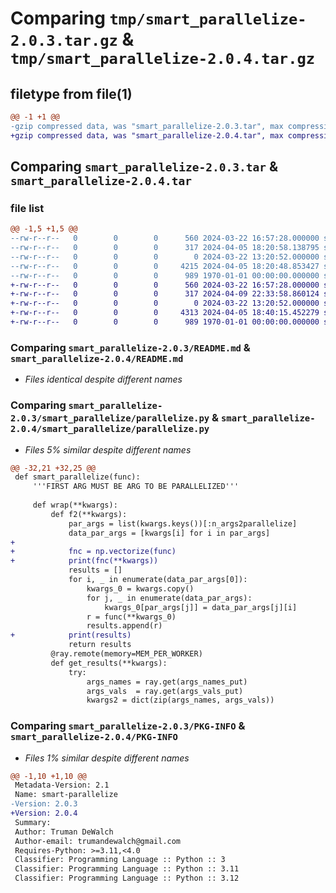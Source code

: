 # Comparing `tmp/smart_parallelize-2.0.3.tar.gz` & `tmp/smart_parallelize-2.0.4.tar.gz`

## filetype from file(1)

```diff
@@ -1 +1 @@
-gzip compressed data, was "smart_parallelize-2.0.3.tar", max compression
+gzip compressed data, was "smart_parallelize-2.0.4.tar", max compression
```

## Comparing `smart_parallelize-2.0.3.tar` & `smart_parallelize-2.0.4.tar`

### file list

```diff
@@ -1,5 +1,5 @@
--rw-r--r--   0        0        0      560 2024-03-22 16:57:28.000000 smart_parallelize-2.0.3/README.md
--rw-r--r--   0        0        0      317 2024-04-05 18:20:58.138795 smart_parallelize-2.0.3/pyproject.toml
--rw-r--r--   0        0        0        0 2024-03-22 13:20:52.000000 smart_parallelize-2.0.3/smart_parallelize/__init__.py
--rw-r--r--   0        0        0     4215 2024-04-05 18:20:48.853427 smart_parallelize-2.0.3/smart_parallelize/parallelize.py
--rw-r--r--   0        0        0      989 1970-01-01 00:00:00.000000 smart_parallelize-2.0.3/PKG-INFO
+-rw-r--r--   0        0        0      560 2024-03-22 16:57:28.000000 smart_parallelize-2.0.4/README.md
+-rw-r--r--   0        0        0      317 2024-04-09 22:33:58.860124 smart_parallelize-2.0.4/pyproject.toml
+-rw-r--r--   0        0        0        0 2024-03-22 13:20:52.000000 smart_parallelize-2.0.4/smart_parallelize/__init__.py
+-rw-r--r--   0        0        0     4313 2024-04-05 18:40:15.452279 smart_parallelize-2.0.4/smart_parallelize/parallelize.py
+-rw-r--r--   0        0        0      989 1970-01-01 00:00:00.000000 smart_parallelize-2.0.4/PKG-INFO
```

### Comparing `smart_parallelize-2.0.3/README.md` & `smart_parallelize-2.0.4/README.md`

 * *Files identical despite different names*

### Comparing `smart_parallelize-2.0.3/smart_parallelize/parallelize.py` & `smart_parallelize-2.0.4/smart_parallelize/parallelize.py`

 * *Files 5% similar despite different names*

```diff
@@ -32,21 +32,25 @@
 def smart_parallelize(func): 
     '''FIRST ARG MUST BE ARG TO BE PARALLELIZED'''
 
     def wrap(**kwargs): 
         def f2(**kwargs):
             par_args = list(kwargs.keys())[:n_args2parallelize]
             data_par_args = [kwargs[i] for i in par_args]
+
+            fnc = np.vectorize(func)
+            print(fnc(**kwargs))
             results = []
             for i, _ in enumerate(data_par_args[0]):
                 kwargs_0 = kwargs.copy()
                 for j, _ in enumerate(data_par_args):
                     kwargs_0[par_args[j]] = data_par_args[j][i]
                 r = func(**kwargs_0)
                 results.append(r)
+            print(results)
             return results
         @ray.remote(memory=MEM_PER_WORKER)
         def get_results(**kwargs):
             try:
                 args_names = ray.get(args_names_put)
                 args_vals  = ray.get(args_vals_put)
                 kwargs2 = dict(zip(args_names, args_vals))
```

### Comparing `smart_parallelize-2.0.3/PKG-INFO` & `smart_parallelize-2.0.4/PKG-INFO`

 * *Files 1% similar despite different names*

```diff
@@ -1,10 +1,10 @@
 Metadata-Version: 2.1
 Name: smart-parallelize
-Version: 2.0.3
+Version: 2.0.4
 Summary: 
 Author: Truman DeWalch
 Author-email: trumandewalch@gmail.com
 Requires-Python: >=3.11,<4.0
 Classifier: Programming Language :: Python :: 3
 Classifier: Programming Language :: Python :: 3.11
 Classifier: Programming Language :: Python :: 3.12
```

